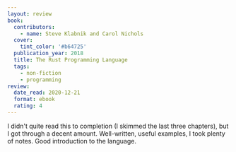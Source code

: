 ```yaml
---
layout: review
book:
  contributors:
    - name: Steve Klabnik and Carol Nichols
  cover:
    tint_color: '#b64725'
  publication_year: 2018
  title: The Rust Programming Language
  tags:
    - non-fiction
    - programming
review:
  date_read: 2020-12-21
  format: ebook
  rating: 4
---
```


I didn't quite read this to completion (I skimmed the last three chapters), but I got through a decent amount.
Well-written, useful examples, I took plenty of notes.
Good introduction to the language.

